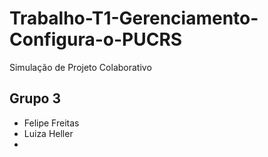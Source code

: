 # Trabalho-T1-Gerenciamento-Configura-o-PUCRS
Simulação de Projeto Colaborativo

## Grupo 3
- Felipe Freitas
- Luiza Heller
- 
